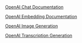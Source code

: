 [OpenAI Chat Documentation](https://docs.spring.io/spring-ai/reference/api/chat/openai-chat.html)

[OpenAI Embedding Documentation](https://docs.spring.io/spring-ai/reference/api/embeddings/openai-embeddings.html)

[OpenAI Image Generation](https://docs.spring.io/spring-ai/reference/api/image/openai-image.html)

[OpenAI Transcription Generation](TODO)